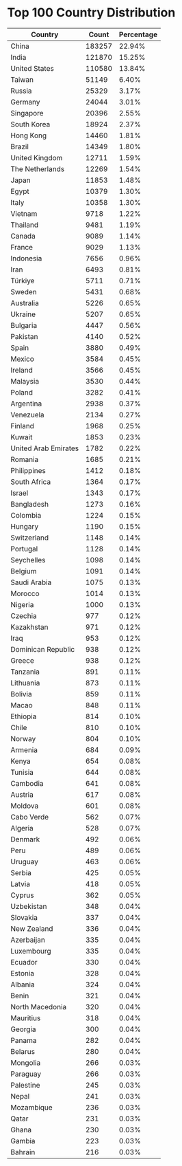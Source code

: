 # Top 100 Country Distribution
| Country | Count | Percentage |
|----|----|----|
| China | 183257 | 22.94% |
| India | 121870 | 15.25% |
| United States | 110580 | 13.84% |
| Taiwan | 51149 | 6.40% |
| Russia | 25329 | 3.17% |
| Germany | 24044 | 3.01% |
| Singapore | 20396 | 2.55% |
| South Korea | 18924 | 2.37% |
| Hong Kong | 14460 | 1.81% |
| Brazil | 14349 | 1.80% |
| United Kingdom | 12711 | 1.59% |
| The Netherlands | 12269 | 1.54% |
| Japan | 11853 | 1.48% |
| Egypt | 10379 | 1.30% |
| Italy | 10358 | 1.30% |
| Vietnam | 9718 | 1.22% |
| Thailand | 9481 | 1.19% |
| Canada | 9089 | 1.14% |
| France | 9029 | 1.13% |
| Indonesia | 7656 | 0.96% |
| Iran | 6493 | 0.81% |
| Türkiye | 5711 | 0.71% |
| Sweden | 5431 | 0.68% |
| Australia | 5226 | 0.65% |
| Ukraine | 5207 | 0.65% |
| Bulgaria | 4447 | 0.56% |
| Pakistan | 4140 | 0.52% |
| Spain | 3880 | 0.49% |
| Mexico | 3584 | 0.45% |
| Ireland | 3566 | 0.45% |
| Malaysia | 3530 | 0.44% |
| Poland | 3282 | 0.41% |
| Argentina | 2938 | 0.37% |
| Venezuela | 2134 | 0.27% |
| Finland | 1968 | 0.25% |
| Kuwait | 1853 | 0.23% |
| United Arab Emirates | 1782 | 0.22% |
| Romania | 1685 | 0.21% |
| Philippines | 1412 | 0.18% |
| South Africa | 1364 | 0.17% |
| Israel | 1343 | 0.17% |
| Bangladesh | 1273 | 0.16% |
| Colombia | 1224 | 0.15% |
| Hungary | 1190 | 0.15% |
| Switzerland | 1148 | 0.14% |
| Portugal | 1128 | 0.14% |
| Seychelles | 1098 | 0.14% |
| Belgium | 1091 | 0.14% |
| Saudi Arabia | 1075 | 0.13% |
| Morocco | 1014 | 0.13% |
| Nigeria | 1000 | 0.13% |
| Czechia | 977 | 0.12% |
| Kazakhstan | 971 | 0.12% |
| Iraq | 953 | 0.12% |
| Dominican Republic | 938 | 0.12% |
| Greece | 938 | 0.12% |
| Tanzania | 891 | 0.11% |
| Lithuania | 873 | 0.11% |
| Bolivia | 859 | 0.11% |
| Macao | 848 | 0.11% |
| Ethiopia | 814 | 0.10% |
| Chile | 810 | 0.10% |
| Norway | 804 | 0.10% |
| Armenia | 684 | 0.09% |
| Kenya | 654 | 0.08% |
| Tunisia | 644 | 0.08% |
| Cambodia | 641 | 0.08% |
| Austria | 617 | 0.08% |
| Moldova | 601 | 0.08% |
| Cabo Verde | 562 | 0.07% |
| Algeria | 528 | 0.07% |
| Denmark | 492 | 0.06% |
| Peru | 489 | 0.06% |
| Uruguay | 463 | 0.06% |
| Serbia | 425 | 0.05% |
| Latvia | 418 | 0.05% |
| Cyprus | 362 | 0.05% |
| Uzbekistan | 348 | 0.04% |
| Slovakia | 337 | 0.04% |
| New Zealand | 336 | 0.04% |
| Azerbaijan | 335 | 0.04% |
| Luxembourg | 335 | 0.04% |
| Ecuador | 330 | 0.04% |
| Estonia | 328 | 0.04% |
| Albania | 324 | 0.04% |
| Benin | 321 | 0.04% |
| North Macedonia | 320 | 0.04% |
| Mauritius | 318 | 0.04% |
| Georgia | 300 | 0.04% |
| Panama | 282 | 0.04% |
| Belarus | 280 | 0.04% |
| Mongolia | 266 | 0.03% |
| Paraguay | 266 | 0.03% |
| Palestine | 245 | 0.03% |
| Nepal | 241 | 0.03% |
| Mozambique | 236 | 0.03% |
| Qatar | 231 | 0.03% |
| Ghana | 230 | 0.03% |
| Gambia | 223 | 0.03% |
| Bahrain | 216 | 0.03% |
